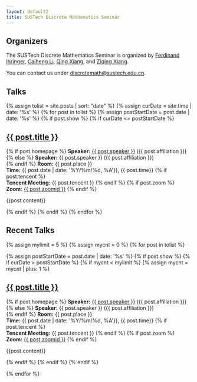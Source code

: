 ```yaml
---
layout: default2
title: SUSTech Discrete Mathematics Seminar
---
```


## Organizers

The SUSTech Discrete Mathematics Seminar is organized by [Ferdinand Ihringer](http://math.ihringer.org), [Caiheng Li](https://www.sustech.edu.cn/en/faculties/licaiheng.html), [Qing Xiang](https://www.sustech.edu.cn/en/faculties/xiangqing.html), and [Ziqing Xiang](http://www.ziqing.org).

You can contact us under [discretemath@sustech.edu.cn](mailto:discretemath@sustech.edu.cn).

## Talks

{% assign tolist = site.posts | sort: "date" %}
{% assign curDate = site.time | date: '%s' %}
{% for post in tolist %}
{% assign postStartDate = post.date | date: '%s' %}
{% if post.show %}
{% if curDate <= postStartDate %}
<article>

<h2><a href="{{ post.url }}">{{ post.title }}</a></h2>

<p class="view">
{% if post.homepage %}
<strong>Speaker:</strong>  <a href="{{post.homepage}}">{{ post.speaker }}</a> ({{ post.affiliation }})<br>
{% else %}
<strong>Speaker:</strong>  {{ post.speaker }} ({{ post.affiliation }})<br>
{% endif %}
<strong>Room:</strong>  {{ post.place }}<br>
<strong>Time:</strong>  {{ post.date | date: '%Y/%m/%d, %A'}}, {{ post.time}}
{% if post.tencent %}
<br>
<strong>Tencent Meeting:</strong>  {{ post.tencent }}
{% endif %}
{% if post.zoom %}
<br>
<strong>Zoom:</strong>  <a href="https://us06web.zoom.us/j/{{post.zoomid}}">{{ post.zoomid }}</a>
{% endif %}
</p>

{{post.content}}

</article>
{% endif %}
{% endif %}
{% endfor %}

## Recent Talks

{% assign mylimit = 5 %}
{% assign mycnt = 0 %}
{% for post in tolist %}

{% assign postStartDate = post.date | date: '%s' %}
{% if post.show %}
{% if curDate > postStartDate %}
{% if mycnt < mylimit %}
{% assign mycnt = mycnt | plus: 1 %}


<article>

<h2><a href="{{ post.url }}">{{ post.title }}</a></h2>

<p class="view">
{% if post.homepage %}
<strong>Speaker:</strong>  <a href="{{post.homepage}}">{{ post.speaker }}</a> ({{ post.affiliation }})<br>
{% else %}
<strong>Speaker:</strong>  {{ post.speaker }} ({{ post.affiliation }})<br>
{% endif %}
<strong>Room:</strong>  {{ post.place }}<br>
<strong>Time:</strong>  {{ post.date | date: '%Y/%m/%d, %A'}}, {{ post.time}}
{% if post.tencent %}
<br>
<strong>Tencent Meeting:</strong>  {{ post.tencent }}
{% endif %}
{% if post.zoom %}
<br>
<strong>Zoom:</strong>  <a href="https://us06web.zoom.us/j/{{post.zoomid}}">{{ post.zoomid }}</a>
{% endif %}
</p>

{{post.content}}

</article>

{% endif %}
{% endif %}
{% endif %}

{% endfor %}


